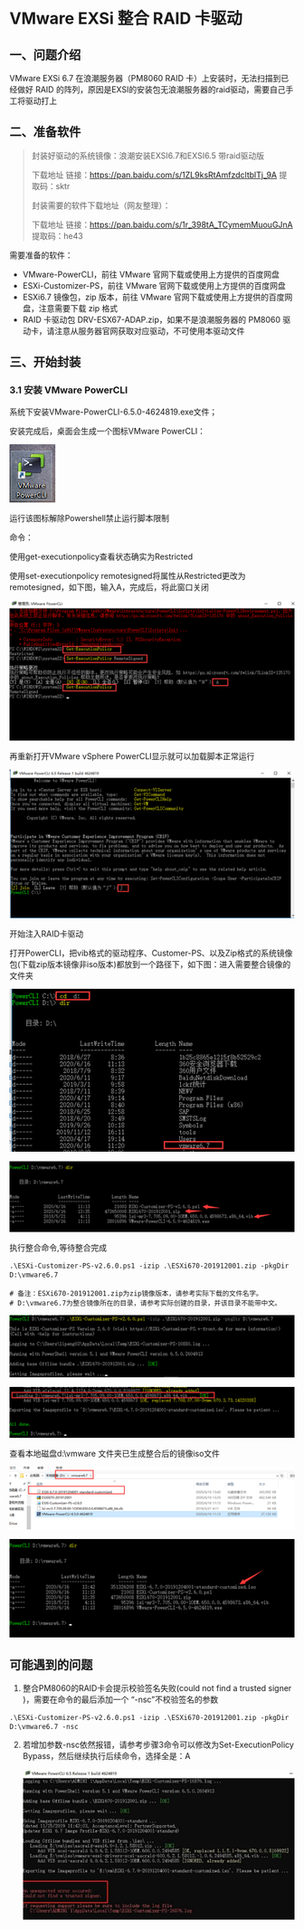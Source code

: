 # VMware EXSi 整合 RAID 卡驱动
## 一、问题介绍

VMware EXSi 6.7 在浪潮服务器（PM8060 RAID 卡）上安装时，无法扫描到已经做好 RAID 的阵列，原因是EXSI的安装包无浪潮服务器的raid驱动，需要自己手工将驱动打上



## 二、准备软件

> 封装好驱动的系统镜像：浪潮安装EXSI6.7和EXSI6.5 带raid驱动版
>
> 下载地址
> 链接：https://pan.baidu.com/s/1ZL9ksRtAmfzdcltblTj_9A
> 提取码：sktr
>
> 封装需要的软件下载地址（网友整理）：
>
> 下载地址
> 链接：https://pan.baidu.com/s/1r_398tA_TCymemMuouGJnA
> 提取码：he43

需要准备的软件：

-  VMware-PowerCLI，前往 VMware 官网下载或使用上方提供的百度网盘
-  ESXi-Customizer-PS，前往 VMware 官网下载或使用上方提供的百度网盘
-  ESXi6.7 镜像包，zip 版本，前往 VMware 官网下载或使用上方提供的百度网盘，注意需要下载 zip 格式
-  RAID 卡驱动包 DRV-ESX67-ADAP.zip，如果不是浪潮服务器的 PM8060 驱动卡，请注意从服务器官网获取对应驱动，不可使用本驱动文件



## 三、开始封装

### 3.1 安装 VMware PowerCLI

系统下安装VMware-PowerCLI-6.5.0-4624819.exe文件；

安装完成后，桌面会生成一个图标VMware PowerCLI：

![2845839dc32a434a012b4ce8584de24c.png](pic/2845839dc32a434a012b4ce8584de24c.png)

运行该图标解除Powershell禁止运行脚本限制

命令：

使用get-executionpolicy查看状态确实为Restricted

使用set-executionpolicy remotesigned将属性从Restricted更改为remotesigned，如下图，输入A，完成后，将此窗口关闭

![0bf92a8a1295508c349eb260d19dfbd6.png](pic/0bf92a8a1295508c349eb260d19dfbd6.png)

再重新打开VMware vSphere PowerCLI显示就可以加载脚本正常运行

![b3d76989acb20c84cf81f05a746e111e.png](pic/b3d76989acb20c84cf81f05a746e111e.png)

开始注入RAID卡驱动

打开PowerCLI，把vib格式的驱动程序、Customer-PS、以及Zip格式的系统镜像包(下载zip版本镜像非iso版本)都放到一个路径下，如下图：进入需要整合镜像的文件夹

![c7c568d1b1d29dacff6ec53f8138cba9.png](pic/c7c568d1b1d29dacff6ec53f8138cba9.png)

![8eb2c06b2d4c00e36123b830e94ad9d2.png](pic/8eb2c06b2d4c00e36123b830e94ad9d2.png)

执行整合命令,等待整合完成

```shell
.\ESXi-Customizer-PS-v2.6.0.ps1 -izip .\ESXi670-201912001.zip -pkgDir D:\vmware6.7

# 备注：ESXi670-201912001.zip为zip镜像版本，请参考实际下载的文件名字。
# D:\vmware6.7为整合镜像所在的目录，请参考实际创建的目录，并该目录不能带中文。
```

![bbb89d7727d04b0c5670253e29add08b.png](pic/bbb89d7727d04b0c5670253e29add08b.png)

![acb32099b704a66aa353de0c95def277.png](pic/acb32099b704a66aa353de0c95def277.png)

查看本地磁盘d:\vmware 文件夹已生成整合后的镜像iso文件

![7cd86144ad29b87fb5c3abb9855c9651.png](pic/7cd86144ad29b87fb5c3abb9855c9651.png)

![c436559bd1b537c6f98ca3312f303286.png](pic/c436559bd1b537c6f98ca3312f303286.png)



## 可能遇到的问题

1. 整合PM8060的RAID卡会提示校验签名失败(could not find a trusted signer )，需要在命令的最后添加一个 “-nsc”不校验签名的参数

```shell
.\ESXi-Customizer-PS-v2.6.0.ps1 -izip .\ESXi670-201912001.zip -pkgDir D:\vmware6.7 -nsc
```

2. 若增加参数-nsc依然报错，请参考步骤3命令可以修改为Set-ExecutionPolicy Bypass，然后继续执行后续命令，选择全是：A

   ![f22721ad3a308ead31f28396f42ca641.png](pic/f22721ad3a308ead31f28396f42ca641.jpeg)

   